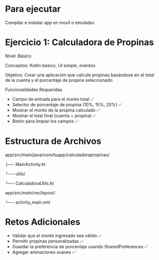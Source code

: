 # Para ejecutar

Compilar e instalar app en movil o emulador.

 
 # Ejercicio 1: Calculadora de Propinas
 
 Nivel: Básico
 
 Conceptos: Kotlin básico, UI simple, eventos
 
 Objetivo: Crear una aplicación que calcule propinas basándose en el total de la cuenta y el porcentaje 
de propina seleccionado.
 
 Funcionalidades Requeridas
 
 - Campo de entrada para el monto total ✅
 - Selector de porcentaje de propina (10%, 15%, 20%) ✅
 - Mostrar el monto de la propina calculado ✅
 - Mostrar el total final (cuenta + propina) ✅
 - Botón para limpiar los campos ✅
 
 # Estructura de Archivos
 app/src/main/java/com/tuapp/calculadorapropinas/
 
 ├── MainActivity.kt
 
 └── utils/
 
 └── CalculadoraUtils.kt
 
 app/src/main/res/layout/
 
 └── activity_main.xml
 
 # Retos Adicionales
 
 - Validar que el monto ingresado sea válido ✅
 - Permitir propinas personalizadas ✅
 - Guardar la preferencia de porcentaje usando SharedPreferences ✅
 - Agregar animaciones suaves ✅
